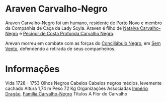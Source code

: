 <!-- TITLE: Araven Carvalho-Negro -->
<!-- SUBTITLE: A Flor do Carvalho -->

# Araven Carvalho-Negro
Araven Carvalho-Negro foi um humano, residente de [Porto Novo](http://localhost/lugares/plano-material/drafeon/sudeste-de-drafeon/porto-novo#porto-novo) e membro da Companhia de Caça da Lady Scyla. Araven é filho de [Natalya Carvalho-Negro](http://localhost/individuos/natalya-caravalho-negro#natalya-caravalho-negro) e [Peciqor de Costa Profunda Carvalho Negro](http://localhost/individuos/peciqor-de-costa-profunda-carvalho-negro#peciqor-de-costa-profunda-carvalho-negro).

Arevan morreu em combate com as forças do [Conciliábulo Negro](http://localhost/faccoes/faccoes-independentes/conciliabulo-negro#conciliabulo-negro), em [Sem Vento](http://localhost/lugares/plano-material/drafeon/sudeste-de-drafeon/sem-vento#sem-vento), defendendo a retirada de seus companheiros.

# Informações
Vida 1728 - 1753
Olhos Negros
Cabelos Cabelos negros médios, levemente cachado
Altura 1,74 m
Peso 72 Kg
Organizações Associadas [Império Dragão](http://localhost/faccoes/nacoes/imperio-dragao#imperio-dragao), [Família Carvalho-Negro](http://localhost/faccoes/faccoes-familiares/familia-carvalho-negro#familia-carvalho-negro)
Títulos A Flor do Carvalho

